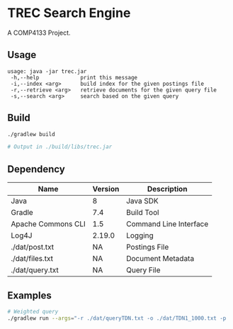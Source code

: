 # TREC Search Engine

A COMP4133 Project.

## Usage

```text
usage: java -jar trec.jar
 -h,--help             print this message
 -i,--index <arg>      build index for the given postings file
 -r,--retrieve <arg>   retrieve documents for the given query file
 -s,--search <arg>     search based on the given query
```

## Build

```bash
./gradlew build

# Output in ./build/libs/trec.jar
```

## Dependency

| Name               | Version | Description            |
|--------------------|---------|------------------------|
| Java               | 8       | Java SDK               |
| Gradle             | 7.4     | Build Tool             |
| Apache Commons CLI | 1.5     | Command Line Interface |
| Log4J              | 2.19.0  | Logging                |
| ./dat/post.txt     | NA      | Postings File          |
| ./dat/files.txt    | NA      | Document Metadata      |
| ./dat/query.txt    | NA      | Query File             |

## Examples

```bash
# Weighted query
./gradlew run --args="-r ./dat/queryTDN.txt -o ./dat/TDN1_1000.txt -p ./dat/stopwords.txt -k 1000 -e 1 -t 20"
```